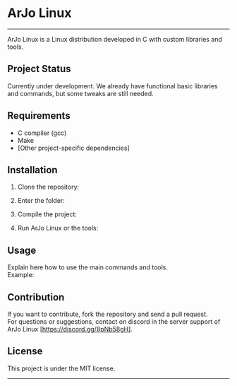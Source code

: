 # ArJo Linux

***

ArJo Linux is a Linux distribution developed in C with custom libraries and tools.

## Project Status

Currently under development. We already have functional basic libraries and commands, but some tweaks are still needed.

## Requirements

- C compiler (gcc)
- Make
- [Other project-specific dependencies]

## Installation

1. Clone the repository:

2. Enter the folder:

3. Compile the project:

4. Run ArJo Linux or the tools:


## Usage

Explain here how to use the main commands and tools.  
Example:


## Contribution

If you want to contribute, fork the repository and send a pull request.  
For questions or suggestions, contact on discord in the server support of ArJo Linux [https://discord.gg/8pNb58gH].

## License

This project is under the MIT license.

***
